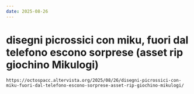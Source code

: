 ```yaml
---
date: 2025-08-26
---
```


# disegni picrossici con miku, fuori dal telefono escono sorprese (asset rip giochino Mikulogi)

```preview
https://octospacc.altervista.org/2025/08/26/disegni-picrossici-con-miku-fuori-dal-telefono-escono-sorprese-asset-rip-giochino-mikulogi/
```